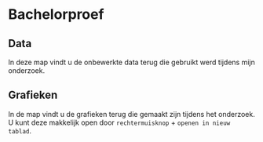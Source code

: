 # Bachelorproef
## Data
In deze map vindt u de onbewerkte data terug die gebruikt werd tijdens mijn onderzoek.
## Grafieken
In de map vindt u de grafieken terug die gemaakt zijn tijdens het onderzoek. U kunt deze makkelijk open door `rechtermuisknop` + `openen in nieuw tablad`.

